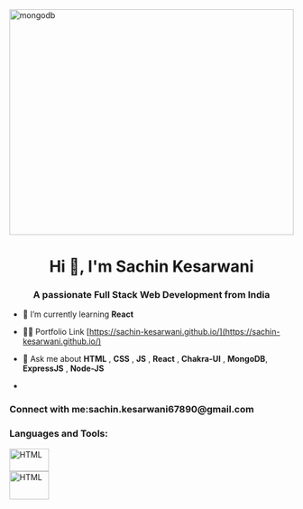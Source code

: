 <img src="https://i.pinimg.com/originals/2f/f4/28/2ff428006f3ade5f10beac69372062ab.gif" alt="mongodb" width="100%" height="400" style="margin:auto,align:center"/>
<h1 align="center">Hi 👋, I'm Sachin Kesarwani</h1>
<h3 align="center">A passionate Full Stack Web Development from India</h3>

- 🌱 I’m currently learning **React**

- 👨‍💻 Portfolio Link [https://sachin-kesarwani.github.io/](https://sachin-kesarwani.github.io/)

- 💬 Ask me about  **HTML** , **CSS** , **JS** , **React**  , **Chakra-UI** , **MongoDB**, **ExpressJS** , **Node-JS**
- 

<h3 align="left">Connect with me:sachin.kesarwani67890@gmail.com</h3>
<p align="left">
</p>

<h3 align="left">Languages and Tools:</h3>




<div align="left" style="display:grid,grid-template-columns:repeat(2,1fr),border:1px solid red"><div> <a href="https://html.com/" target="_blank" rel="noreferrer"> <img src="https://encrypted-tbn0.gstatic.com/images?q=tbn:ANd9GcREr1UN0pTLaOQvvRPbf9-B6DoIP5FiQ1_aEQ&usqp=CAU" alt="HTML" width="70" height="40"/></a> </div>
<div>
<a href="https://html.com/" target="_blank" rel="noreferrer"> <img src="https://encrypted-tbn0.gstatic.com/images?q=tbn:ANd9GcR_9uu7QdlTOxnPfuHVMY6srCFU9mKae_h18wEJMCJKBF5oyaR5nrwqZXc52kE398sr7mY&usqp=CAU" alt="HTML" width="70" height="50"/> </a></div>
</div>



